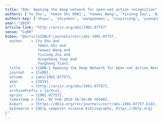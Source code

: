 ```yaml
---
title: "Odn: Opening the deep network for open-set action recognition"
authors: ['Yu Shu', 'Yemin Shi 0001', 'Yaowei Wang', 'Yixiong Zou', 'Qingsheng Yuan', 'Yonghong Tian 0001']
authors-key: ['shuyu', 'shiyemin', 'wangyaowei', 'zouyixiong', 'yuanqingsheng', 'tianyonghong']
year: "2019"
article-link: "http://arxiv.org/abs/1901.07757"
venue: "CoRR"
bibex: "@article{DBLP:journals/corr/abs-1901-07757,
  author    = {Yu Shu and
               Yemin Shi and
               Yaowei Wang and
               Yixiong Zou and
               Qingsheng Yuan and
               Yonghong Tian},
  title     = {{ODN:} Opening the Deep Network for Open-set Action Recognition},
  journal   = {CoRR},
  volume    = {abs/1901.07757},
  year      = {2019},
  url       = {http://arxiv.org/abs/1901.07757},
  archivePrefix = {arXiv},
  eprint    = {1901.07757},
  timestamp = {Sat, 02 Feb 2019 16:56:00 +0100},
  biburl    = {https://dblp.org/rec/journals/corr/abs-1901-07757.bib},
  bibsource = {dblp computer science bibliography, https://dblp.org}
}"
---
```

